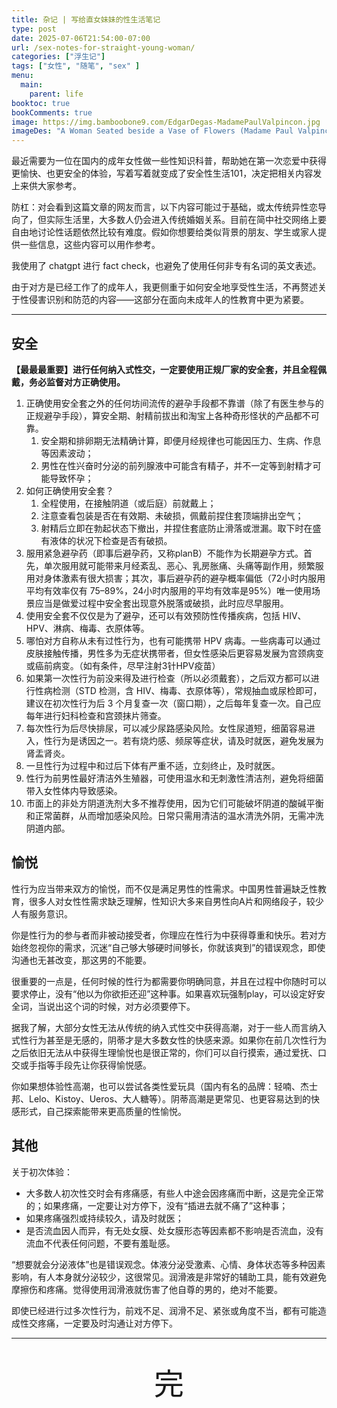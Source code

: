 ```yaml
---
title: 杂记 | 写给直女妹妹的性生活笔记
type: post
date: 2025-07-06T21:54:00-07:00
url: /sex-notes-for-straight-young-woman/
categories: ["浮生记"]
tags: ["女性", "随笔", "sex" ]
menu:
  main:
    parent: life
booktoc: true
bookComments: true
image: https://img.bamboobone9.com/EdgarDegas-MadamePaulValpincon.jpg
imageDes: "A Woman Seated beside a Vase of Flowers (Madame Paul Valpinçon?) by Edgar Degas, MET"
---
```

最近需要为一位在国内的成年女性做一些性知识科普，帮助她在第一次恋爱中获得更愉快、也更安全的体验，写着写着就变成了安全性生活101，决定把相关内容发上来供大家参考。

防杠：对会看到这篇文章的网友而言，以下内容可能过于基础，或太传统异性恋导向了，但实际生活里，大多数人仍会进入传统婚姻关系。目前在简中社交网络上要自由地讨论性话题依然比较有难度。假如你想要给类似背景的朋友、学生或家人提供一些信息，这些内容可以用作参考。

我使用了 chatgpt 进行 fact check，也避免了使用任何非专有名词的英文表述。

由于对方是已经工作了的成年人，我更侧重于如何安全地享受性生活，不再赘述关于性侵害识别和防范的内容——这部分在面向未成年人的性教育中更为紧要。

---

## 安全

**【最最最重要】进行任何纳入式性交，一定要使用正规厂家的安全套，并且全程佩戴，务必监督对方正确使用。**

1. 正确使用安全套之外的任何坊间流传的避孕手段都不靠谱（除了有医生参与的正规避孕手段），算安全期、射精前拔出和淘宝上各种奇形怪状的产品都不可靠。
    1. 安全期和排卵期无法精确计算，即便月经规律也可能因压力、生病、作息等因素波动；
    2. 男性在性兴奋时分泌的前列腺液中可能含有精子，并不一定等到射精才可能导致怀孕；
2. 如何正确使用安全套？
    1. 全程使用，在接触阴道（或后庭）前就戴上；
    2. 注意查看包装是否在有效期、未破损，佩戴前捏住套顶端排出空气；
    3. 射精后立即在勃起状态下撤出，并捏住套底防止滑落或泄漏。取下时在盛有液体的状况下检查是否有破损。
3. 服用紧急避孕药（即事后避孕药，又称planB）不能作为长期避孕方式。首先，单次服用就可能带来月经紊乱、恶心、乳房胀痛、头痛等副作用，频繁服用对身体激素有很大损害；其次，事后避孕药的避孕概率偏低（72小时内服用平均有效率仅有 75–89%，24小时内服用的平均有效率是95%）唯一使用场景应当是做爱过程中安全套出现意外脱落或破损，此时应尽早服用。
4. 使用安全套不仅仅是为了避孕，还可以有效预防性传播疾病，包括 HIV、HPV、淋病、梅毒、衣原体等。
5. 哪怕对方自称从未有过性行为，也有可能携带 HPV 病毒。一些病毒可以通过皮肤接触传播，男性多为无症状携带者，但女性感染后更容易发展为宫颈病变或癌前病变。（如有条件，尽早注射3针HPV疫苗）
6. 如果第一次性行为前没来得及进行检查（所以必须戴套），之后双方都可以进行性病检测（STD 检测，含 HIV、梅毒、衣原体等），常规抽血或尿检即可，建议在初次性行为后 3 个月复查一次（窗口期），之后每年复查一次。自己应每年进行妇科检查和宫颈抹片筛查。
7. 每次性行为后尽快排尿，可以减少尿路感染风险。女性尿道短，细菌容易进入，性行为是诱因之一。若有烧灼感、频尿等症状，请及时就医，避免发展为肾盂肾炎。
8. 一旦性行为过程中和过后下体有严重不适，立刻终止，及时就医。
9. 性行为前男性最好清洁外生殖器，可使用温水和无刺激性清洁剂，避免将细菌带入女性体内导致感染。
10. 市面上的非处方阴道洗剂大多不推荐使用，因为它们可能破坏阴道的酸碱平衡和正常菌群，从而增加感染风险。日常只需用清洁的温水清洗外阴，无需冲洗阴道内部。

## 愉悦

性行为应当带来双方的愉悦，而不仅是满足男性的性需求。中国男性普遍缺乏性教育，很多人对女性性需求缺乏理解，性知识大多来自男性向A片和网络段子，较少人有服务意识。

你是性行为的参与者而非被动接受者，你理应在性行为中获得尊重和快乐。若对方始终忽视你的需求，沉迷“自己够大够硬时间够长，你就该爽到”的错误观念，即使沟通也无甚改变，那这男的不能要。

很重要的一点是，任何时候的性行为都需要你明确同意，并且在过程中你随时可以要求停止，没有“他以为你欲拒还迎”这种事。如果喜欢玩强制play，可以设定好安全词，当说出这个词的时候，对方必须要停下。

据我了解，大部分女性无法从传统的纳入式性交中获得高潮，对于一些人而言纳入式性行为甚至是无感的，阴蒂才是大多数女性的快感来源。如果你在前几次性行为之后依旧无法从中获得生理愉悦也是很正常的，你们可以自行摸索，通过爱抚、口交或手指等手段先让你获得愉悦感。

你如果想体验性高潮，也可以尝试各类性爱玩具（国内有名的品牌：轻喃、杰士邦、Lelo、Kistoy、Ueros、大人糖等）。阴蒂高潮是更常见、也更容易达到的快感形式，自己探索能带来更高质量的性愉悦。

## 其他

关于初次体验：

- 大多数人初次性交时会有疼痛感，有些人中途会因疼痛而中断，这是完全正常的；如果疼痛，一定要让对方停下，没有“插进去就不痛了”这种事；
- 如果疼痛强烈或持续较久，请及时就医；
- 是否流血因人而异，有无处女膜、处女膜形态等因素都不影响是否流血，没有流血不代表任何问题，不要有羞耻感。

“想要就会分泌液体”也是错误观念。体液分泌受激素、心情、身体状态等多种因素影响，有人本身就分泌较少，这很常见。润滑液是非常好的辅助工具，能有效避免摩擦伤和疼痛。觉得使用润滑液就伤害了他自尊的男的，绝对不能要。

即使已经进行过多次性行为，前戏不足、润滑不足、紧张或角度不当，都有可能造成性交疼痛，一定要及时沟通让对方停下。


---

<div style="text-align: center; font-size: 48px; padding: 20px;">
  完
</div>